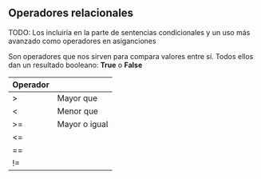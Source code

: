 ## Operadores relacionales

TODO: Los incluiría en la parte de sentencias condicionales y un uso más avanzado como operadores en asiganciones

Son operadores que nos sirven para compara valores entre sí. Todos ellos dan un resultado booleano: **True** o **False**

|Operador||
|---|--
|>|Mayor que
|<|Menor que
|>=|Mayor o igual
|<=
|==
|!=
